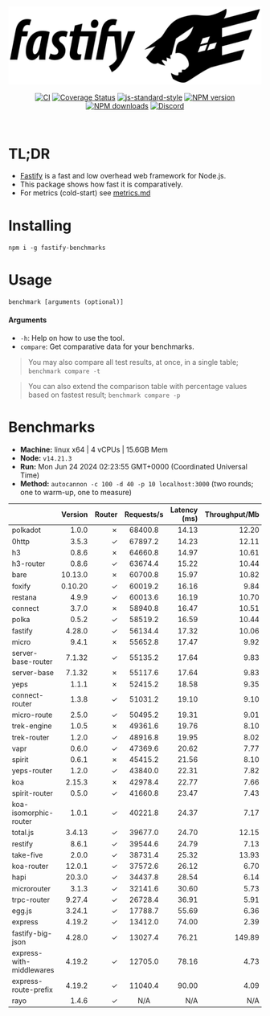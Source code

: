 <div align="center">
  <img src="https://github.com/fastify/graphics/raw/HEAD/fastify-landscape-outlined.svg" width="650" height="auto"/>
</div>

<div align="center">

[![CI](https://github.com/fastify/fastify/workflows/ci/badge.svg)](https://github.com/fastify/fastify/actions/workflows/ci.yml)
[![Coverage Status](https://coveralls.io/repos/github/fastify/fastify/badge.svg?branch=master)](https://coveralls.io/github/fastify/fastify?branch=master)
[![js-standard-style](https://img.shields.io/badge/code%20style-standard-brightgreen.svg?style=flat)](http://standardjs.com/)
[![NPM version](https://img.shields.io/npm/v/fastify.svg?style=flat)](https://www.npmjs.com/package/fastify)
[![NPM downloads](https://img.shields.io/npm/dm/fastify.svg?style=flat)](https://www.npmjs.com/package/fastify) [![Discord](https://img.shields.io/discord/725613461949906985)](https://discord.gg/fastify)

</div>
<br />

# TL;DR

* [Fastify](https://github.com/fastify/fastify) is a fast and low overhead web framework for Node.js.
* This package shows how fast it is comparatively.
* For metrics (cold-start) see [metrics.md](./METRICS.md)

# Installing

```
npm i -g fastify-benchmarks
```

# Usage

```
benchmark [arguments (optional)]
```

#### Arguments

* `-h`: Help on how to use the tool.
* `compare`: Get comparative data for your benchmarks.

> You may also compare all test results, at once, in a single table; `benchmark compare -t`

> You can also extend the comparison table with percentage values based on fastest result; `benchmark compare -p`
# Benchmarks

* __Machine:__ linux x64 | 4 vCPUs | 15.6GB Mem
* __Node:__ `v14.21.3`
* __Run:__ Mon Jun 24 2024 02:23:55 GMT+0000 (Coordinated Universal Time)
* __Method:__ `autocannon -c 100 -d 40 -p 10 localhost:3000` (two rounds; one to warm-up, one to measure)

|                          | Version | Router | Requests/s | Latency (ms) | Throughput/Mb |
| :--                      | --:     | --:    | :-:        | --:          | --:           |
| polkadot                 | 1.0.0   | ✗      | 68400.8    | 14.13        | 12.20         |
| 0http                    | 3.5.3   | ✓      | 67897.2    | 14.23        | 12.11         |
| h3                       | 0.8.6   | ✗      | 64660.8    | 14.97        | 10.61         |
| h3-router                | 0.8.6   | ✓      | 63674.4    | 15.22        | 10.44         |
| bare                     | 10.13.0 | ✗      | 60700.8    | 15.97        | 10.82         |
| foxify                   | 0.10.20 | ✓      | 60019.2    | 16.16        | 9.84          |
| restana                  | 4.9.9   | ✓      | 60013.6    | 16.19        | 10.70         |
| connect                  | 3.7.0   | ✗      | 58940.8    | 16.47        | 10.51         |
| polka                    | 0.5.2   | ✓      | 58519.2    | 16.59        | 10.44         |
| fastify                  | 4.28.0  | ✓      | 56134.4    | 17.32        | 10.06         |
| micro                    | 9.4.1   | ✗      | 55652.8    | 17.47        | 9.92          |
| server-base-router       | 7.1.32  | ✓      | 55135.2    | 17.64        | 9.83          |
| server-base              | 7.1.32  | ✗      | 55117.6    | 17.64        | 9.83          |
| yeps                     | 1.1.1   | ✗      | 52415.2    | 18.58        | 9.35          |
| connect-router           | 1.3.8   | ✓      | 51031.2    | 19.10        | 9.10          |
| micro-route              | 2.5.0   | ✓      | 50495.2    | 19.31        | 9.01          |
| trek-engine              | 1.0.5   | ✗      | 49361.6    | 19.76        | 8.10          |
| trek-router              | 1.2.0   | ✓      | 48916.8    | 19.95        | 8.02          |
| vapr                     | 0.6.0   | ✓      | 47369.6    | 20.62        | 7.77          |
| spirit                   | 0.6.1   | ✗      | 45415.2    | 21.56        | 8.10          |
| yeps-router              | 1.2.0   | ✓      | 43840.0    | 22.31        | 7.82          |
| koa                      | 2.15.3  | ✗      | 42978.4    | 22.77        | 7.66          |
| spirit-router            | 0.5.0   | ✓      | 41660.8    | 23.47        | 7.43          |
| koa-isomorphic-router    | 1.0.1   | ✓      | 40221.8    | 24.37        | 7.17          |
| total.js                 | 3.4.13  | ✓      | 39677.0    | 24.70        | 12.15         |
| restify                  | 8.6.1   | ✓      | 39544.6    | 24.79        | 7.13          |
| take-five                | 2.0.0   | ✓      | 38731.4    | 25.32        | 13.93         |
| koa-router               | 12.0.1  | ✓      | 37572.6    | 26.12        | 6.70          |
| hapi                     | 20.3.0  | ✓      | 34437.8    | 28.54        | 6.14          |
| microrouter              | 3.1.3   | ✓      | 32141.6    | 30.60        | 5.73          |
| trpc-router              | 9.27.4  | ✓      | 26728.4    | 36.91        | 5.91          |
| egg.js                   | 3.24.1  | ✓      | 17788.7    | 55.69        | 6.36          |
| express                  | 4.19.2  | ✓      | 13412.0    | 74.00        | 2.39          |
| fastify-big-json         | 4.28.0  | ✓      | 13027.4    | 76.21        | 149.89        |
| express-with-middlewares | 4.19.2  | ✓      | 12705.0    | 78.16        | 4.73          |
| express-route-prefix     | 4.19.2  | ✓      | 11040.4    | 90.00        | 4.09          |
| rayo                     | 1.4.6   | ✓      | N/A        | N/A          | N/A           |
